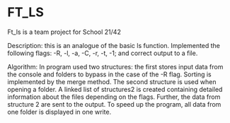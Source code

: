 # FT_LS

Ft_ls is a team project for School 21/42

Description: this is an analogue of the basic ls function. Implemented the following flags: -R, -l, -a, -C, -r, -t, -1; and correct output to a file.

Algorithm: In program used two structures: the first stores input data from the console and folders to bypass in the case of the -R flag. Sorting is implemented by the merge method. The second structure is used when opening a folder. A linked list of structures2 is created containing detailed information about the files depending on the flags. Further, the data from structure 2 are sent to the output. To speed up the program, all data from one folder is displayed in one write.

